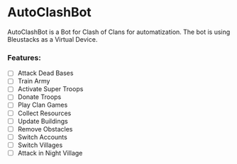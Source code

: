 # AutoClashBot

AutoClashBot is a Bot for Clash of Clans for automatization. The bot is using Bleustacks as a Virtual Device. 

### Features:
- [ ] Attack Dead Bases
- [ ] Train Army
- [ ] Activate Super Troops
- [ ] Donate Troops
- [ ] Play Clan Games
- [ ] Collect Resources
- [ ] Update Buildings
- [ ] Remove Obstacles
- [ ] Switch Accounts
- [ ] Switch Villages
- [ ] Attack in Night Village